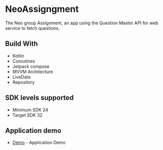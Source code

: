 # NeoAssigngment

The Neo group Assignment, an app using the Question Master API for web service to fetch questions.

## Build With

- Kotlin
- Coroutines
- Jetpack compose
- MVVM Architecture
- LiveData
- Repository

## SDK levels supported

- Minimum SDK 24
- Target SDK 32

## Application demo

- [Demo](https://drive.google.com/file/d/1v_gGPDtQE0iVr7F6FHfKzbkEvwoaCNxa/view?usp=sharing) - Application
  Demo





